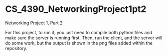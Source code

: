 # CS_4390_NetworkingProject1pt2
Networking Project 1, Part 2

For this project, to run it, you just need to compile both python files and make sure the server is running first. Then, run the client, and the server will do some work, but the output is shown in the png files added within the repository. 

